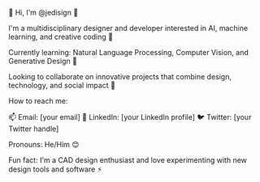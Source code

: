 

👋 Hi, I'm @jedisign 👀

I'm a multidisciplinary designer and developer interested in AI, machine learning, and creative coding 🤖

Currently learning: Natural Language Processing, Computer Vision, and Generative Design 🌱

Looking to collaborate on innovative projects that combine design, technology, and social impact 💞️

How to reach me:

📫 Email: [your email]
👥 LinkedIn: [your LinkedIn profile]
🐦 Twitter: [your Twitter handle]

Pronouns: He/Him 😊

Fun fact: I'm a CAD design enthusiast and love experimenting with new design tools and software ⚡️